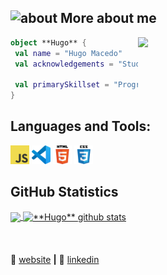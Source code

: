 
## <img width="45" alt="about" src="https://raw.github.com/elizarov/elizarov/master/about.png"> More about me
<!-- 
https://c.tenor.com/AlUkiGkR2j8AAAAC/new-game-ahagon-umiko-programming.gif

https://i2.wp.com/allhtaccess.info/wp-content/uploads/2018/03/programming.gif?fit=1281%2C716&ssl=1

 val languages = listOf("Java", "Python", "JavaScript")
-->
<img align="right" width="300" src="https://c.tenor.com/AlUkiGkR2j8AAAAC/new-game-ahagon-umiko-programming.gif" />

```kotlin
object **Hugo** {
 val name = "Hugo Macedo"
 val acknowledgements = "Student Analysis and Systems Development"
 
 val primarySkillset = "Programmer - Indie Game Developer - Web Developer"
}
```

## **Languages and Tools:**  

<code><img height="30" src="https://raw.githubusercontent.com/github/explore/80688e429a7d4ef2fca1e82350fe8e3517d3494d/topics/javascript/javascript.png"></code>
<code><img height="30" src="https://raw.githubusercontent.com/github/explore/80688e429a7d4ef2fca1e82350fe8e3517d3494d/topics/visual-studio-code/visual-studio-code.png"></code>
<code><img height="30" src="https://raw.githubusercontent.com/github/explore/80688e429a7d4ef2fca1e82350fe8e3517d3494d/topics/html/html.png"></code>
<code><img height="30" src="https://raw.githubusercontent.com/github/explore/80688e429a7d4ef2fca1e82350fe8e3517d3494d/topics/css/css.png"></code>


## **GitHub Statistics**

<a href="https://github.com/hugomacedox6">
  <img align="center" src="https://github-readme-stats.vercel.app/api/top-langs/?username=hugomacedox6&theme=dracula&hide_langs_below=1" />
</a>

<a href="https://github.com/hugox6">
 <img align="center" src="https://github-readme-stats.vercel.app/api?username=hugomacedox6&show_icons=true&theme=dracula&line_height=27" alt="**Hugo** github stats"/>
</a>

[website]: https://hugomacedox6.github.io/
[linkedin]: https://www.linkedin.com/in/hugo-macedo-23a9a6239/
<br>
#### 
🏡 [website][website] **|** 
👔 [linkedin][linkedin]

#### 
